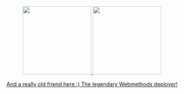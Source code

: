 <div align="center">
  
<a href="https://github.com/thcp">
<img height="180em" src="https://github-readme-stats.vercel.app/api?username=thcp&show_icons=true&theme=dracula&include_all_commits=true&count_private=true"/>
<img height="180em" src="https://github-readme-stats.vercel.app/api/top-langs/?username=thcp&layout=compact&langs_count=16&theme=dracula"/>

And a really old friend here :) <a href="https://sourceforge.net/projects/pyll/">The legendary Webmethods deployer!</a>
<div>
